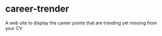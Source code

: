 # career-trender
A web site to display the career points that are trending yet missing from your CV
